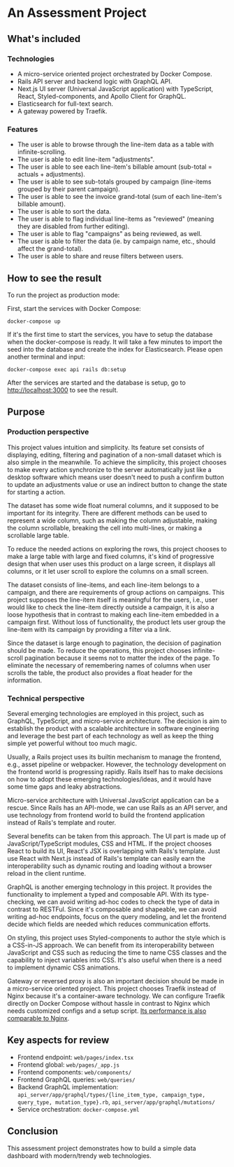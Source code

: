 # An Assessment Project

## What's included

### Technologies

- A micro-service oriented project orchestrated by Docker Compose.
- Rails API server and backend logic with GraphQL API.
- Next.js UI server (Universal JavaScript application) with TypeScript, React, Styled-components, and Apollo Client for GraphQL.
- Elasticsearch for full-text search.
- A gateway powered by Traefik.

### Features

- The user is able to browse through the line-item data as a table with infinite-scrolling.
- The user is able to edit line-item "adjustments".
- The user is able to see each line-item's billable amount (sub-total = actuals + adjustments).
- The user is able to see sub-totals grouped by campaign (line-items grouped by their parent campaign).
- The user is able to see the invoice grand-total (sum of each line-item's billable amount).
- The user is able to sort the data.
- The user is able to flag individual line-items as "reviewed" (meaning they are disabled from further editing).
- The user is able to flag "campaigns" as being reviewed, as well.
- The user is able to filter the data (ie. by campaign name, etc., should affect the grand-total).
- The user is able to share and reuse filters between users.

## How to see the result

To run the project as production mode:

First, start the services with Docker Compose:

`docker-compose up`

If it's the first time to start the services, you have to setup the database when the docker-compose is ready. It will take a few minutes to import the seed into the database and create the index for Elasticsearch. Please open another terminal and input:

`docker-compose exec api rails db:setup`

After the services are started and the database is setup, go to [http://localhost:3000](http://localhost:3000) to see the result.

## Purpose

### Production perspective

This project values intuition and simplicity. Its feature set consists of displaying, editing, filtering and pagination of a non-small dataset which is also simple in the meanwhile. To achieve the simplicity, this project chooses to make every action synchronize to the server automatically just like a desktop software which means user doesn't need to push a confirm button to update an adjustments value or use an indirect button to change the state for starting a action.

The dataset has some wide float numeral columns, and it supposed to be important for its integrity. There are different methods can be used to represent a wide column, such as making the column adjustable, making the column scrollable, breaking the cell into multi-lines, or making a scrollable large table.

To reduce the needed actions on exploring the rows, this project chooses to make a large table with large and fixed columns, it's kind of progressive design that when user uses this product on a large screen, it displays all columns, or it let user scroll to explore the columns on a small screen.

The dataset consists of line-items, and each line-item belongs to a campaign, and there are requirements of group actions on campaigns. This project supposes the line-item itself is meaningful for the users, i.e., user would like to check the line-item directly outside a campaign, it is also a loose hypothesis that in contrast to making each line-item embedded in a campaign first. Without loss of functionality, the product lets user group the line-item with its campaign by providing a filter via a link.

Since the dataset is large enough to pagination, the decision of pagination should be made. To reduce the operations, this project chooses infinite-scroll pagination because it seems not to matter the index of the page. To eliminate the necessary of remembering names of columns when user scrolls the table, the product also provides a float header for the information.

### Technical perspective

Several emerging technologies are employed in this project, such as GraphQL, TypeScript, and micro-service architecture. The decision is aim to establish the product with a scalable architecture in software engineering and leverage the best part of each technology as well as keep the thing simple yet powerful without too much magic.

Usually, a Rails project uses its builtin mechanism to manage the frontend, e.g., asset pipeline or webpacker. However, the technology development on the frontend world is progressing rapidly. Rails itself has to make decisions on how to adopt these emerging technologies/ideas, and it would have some time gaps and leaky abstractions.

Micro-service architecture with Universal JavaScript application can be a rescue. Since Rails has an API-mode, we can use Rails as an API server, and use technology from frontend world to build the frontend application instead of Rails's template and router.

Several benefits can be taken from this approach. The UI part is made up of JavaScript/TypeScript modules, CSS and HTML. If the project chooses React to build its UI, React's JSX is overlapping with Rails's template. Just use React with Next.js instead of Rails's template can easily earn the interoperability such as dynamic routing and loading without a browser reload in the client runtime.

GraphQL is another emerging technology in this project. It provides the functionality to implement a typed and composable API. With its type-checking, we can avoid writing ad-hoc codes to check the type of data in contrast to RESTFul. Since it's composable and shapeable, we can avoid writing ad-hoc endpoints, focus on the query modeling, and let the frontend decide which fields are needed which reduces communication efforts.

On styling, this project uses Styled-components to author the style which is a CSS-in-JS approach. We can benefit from its interoperability between JavaScript and CSS such as reducing the time to name CSS classes and the capability to inject variables into CSS. It's also useful when there is a need to implement dynamic CSS animations.

Gateway or reversed proxy is also an important decision should be made in a micro-service oriented project. This project chooses Traefik instead of Nginx because it's a container-aware technology. We can configure Traefik directly on Docker Compose without hassle in contrast to Nginx which needs customized configs and a setup script. [Its performance is also comparable to Nginx](https://www.loggly.com/blog/benchmarking-5-popular-load-balancers-nginx-haproxy-envoy-traefik-and-alb/).

## Key aspects for review

- Frontend endpoint: `web/pages/index.tsx`
- Frontend global: `web/pages/_app.js`
- Frontend components: `web/components/`
- Frontend GraphQL queries: `web/queries/`
- Backend GraphQL implementation: `api_server/app/graphql/types/{line_item_type, campaign_type, query_type, mutation_type}.rb`, `api_server/app/graphql/mutations/`
- Service orchestration: `docker-compose.yml`

## Conclusion

This assessment project demonstrates how to build a simple data dashboard with modern/trendy web technologies.
